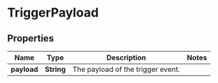 
# TriggerPayload

## Properties
Name | Type | Description | Notes
------------ | ------------- | ------------- | -------------
**payload** | **String** | The payload of the trigger event. | 



